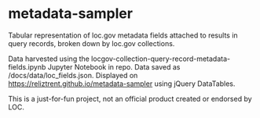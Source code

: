 # metadata-sampler

Tabular representation of loc.gov metadata fields attached to results in query records, broken down by loc.gov collections.

Data harvested using the locgov-collection-query-record-metadata-fields.ipynb Jupyter Notebook in repo. Data saved as /docs/data/loc_fields.json. Displayed on https://reliztrent.github.io/metadata-sampler using jQuery DataTables.

This is a just-for-fun project, not an official product created or endorsed by LOC.
